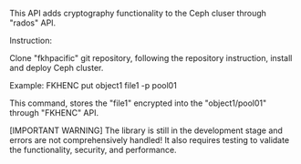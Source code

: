


This API adds cryptography functionality to the Ceph cluser through "rados" API. 

Instruction:

Clone "fkhpacific" git repository, following the repository instruction, install and deploy Ceph cluster. 

Example: FKHENC put object1 file1 -p pool01

This command, stores the "file1" encrypted into the "object1/pool01"  through "FKHENC" API.





[IMPORTANT WARNING] The library is still in the development stage and errors are not  comprehensively handled! 
It also requires testing to validate the functionality, security, and performance.